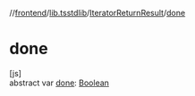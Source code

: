 //[frontend](../../../index.md)/[lib.tsstdlib](../index.md)/[IteratorReturnResult](index.md)/[done](done.md)

# done

[js]\
abstract var [done](done.md): [Boolean](https://kotlinlang.org/api/latest/jvm/stdlib/kotlin/-boolean/index.html)
